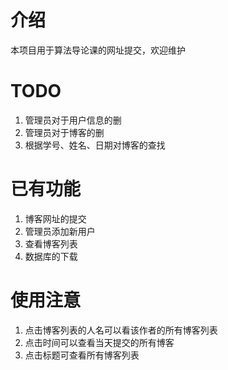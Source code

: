 # 介绍
本项目用于算法导论课的网址提交，欢迎维护

# TODO
1. 管理员对于用户信息的删
2. 管理员对于博客的删
3. 根据学号、姓名、日期对博客的查找

# 已有功能
1. 博客网址的提交
2. 管理员添加新用户
3. 查看博客列表
4. 数据库的下载

# 使用注意
1. 点击博客列表的人名可以看该作者的所有博客列表
2. 点击时间可以查看当天提交的所有博客
3. 点击标题可查看所有博客列表